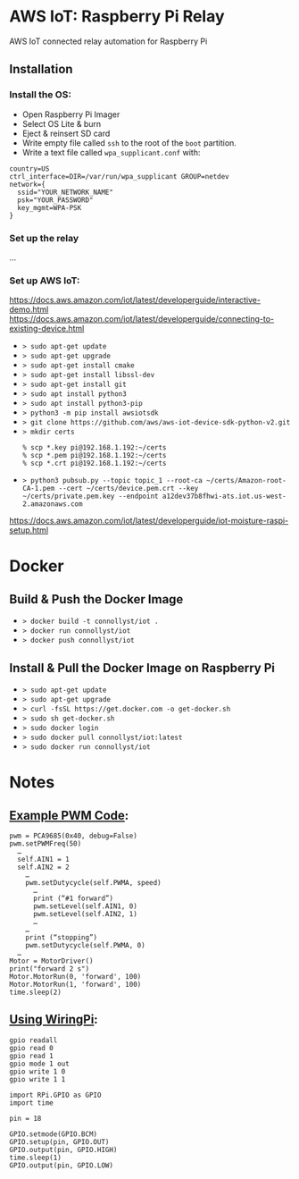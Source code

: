 # AWS IoT: Raspberry Pi Relay

AWS IoT connected relay automation for Raspberry Pi

## Installation

### Install the OS:

- Open Raspberry Pi Imager
- Select OS Lite & burn
- Eject & reinsert SD card
- Write empty file called `ssh` to the root of the `boot` partition.
- Write a text file called `wpa_supplicant.conf` with:

```
country=US
ctrl_interface=DIR=/var/run/wpa_supplicant GROUP=netdev
network={
  ssid="YOUR_NETWORK_NAME"
  psk="YOUR_PASSWORD"
  key_mgmt=WPA-PSK
}
```

### Set up the relay

...

### Set up AWS IoT:

https://docs.aws.amazon.com/iot/latest/developerguide/interactive-demo.html
https://docs.aws.amazon.com/iot/latest/developerguide/connecting-to-existing-device.html

- `> sudo apt-get update`
- `> sudo apt-get upgrade`
- `> sudo apt-get install cmake`
- `> sudo apt-get install libssl-dev`
- `> sudo apt-get install git`
- `> sudo apt install python3`
- `> sudo apt install python3-pip`
- `> python3 -m pip install awsiotsdk`
- `> git clone https://github.com/aws/aws-iot-device-sdk-python-v2.git`
- `> mkdir certs`
  ```
  % scp *.key pi@192.168.1.192:~/certs
  % scp *.pem pi@192.168.1.192:~/certs
  % scp *.crt pi@192.168.1.192:~/certs
  ```
- `> python3 pubsub.py --topic topic_1 --root-ca ~/certs/Amazon-root-CA-1.pem --cert ~/certs/device.pem.crt --key ~/certs/private.pem.key --endpoint a12dev37b8fhwi-ats.iot.us-west-2.amazonaws.com`

https://docs.aws.amazon.com/iot/latest/developerguide/iot-moisture-raspi-setup.html

# Docker

## Build & Push the Docker Image

- `> docker build -t connollyst/iot .`
- `> docker run connollyst/iot`
- `> docker push connollyst/iot`

## Install & Pull the Docker Image on Raspberry Pi

- `> sudo apt-get update`
- `> sudo apt-get upgrade`
- `> curl -fsSL https://get.docker.com -o get-docker.sh`
- `> sudo sh get-docker.sh`
- `> sudo docker login`
- `> sudo docker pull connollyst/iot:latest`
- `> sudo docker run connollyst/iot`

# Notes

## [Example PWM Code](https://www.waveshare.com/w/upload/8/81/Motor_Driver_HAT_User_Manual_EN.pdf):

```
pwm = PCA9685(0x40, debug=False)
pwm.setPWMFreq(50)
  …
  self.AIN1 = 1
  self.AIN2 = 2
    …
    pwm.setDutycycle(self.PWMA, speed)
      …
      print (“#1 forward”)
      pwm.setLevel(self.AIN1, 0)
      pwm.setLevel(self.AIN2, 1)
      …
    …
    print (“stopping”)
    pwm.setDutycycle(self.PWMA, 0)
  …
Motor = MotorDriver()
print("forward 2 s")
Motor.MotorRun(0, 'forward', 100)
Motor.MotorRun(1, 'forward', 100)
time.sleep(2)
```

## [Using WiringPi](https://www.instructables.com/Controlling-Any-Device-Using-a-Raspberry-Pi-and-a-/):

```
gpio readall
gpio read 0
gpio read 1
gpio mode 1 out
gpio write 1 0
gpio write 1 1
```

```
import RPi.GPIO as GPIO
import time

pin = 18

GPIO.setmode(GPIO.BCM)
GPIO.setup(pin, GPIO.OUT)
GPIO.output(pin, GPIO.HIGH)
time.sleep(1)
GPIO.output(pin, GPIO.LOW)
```